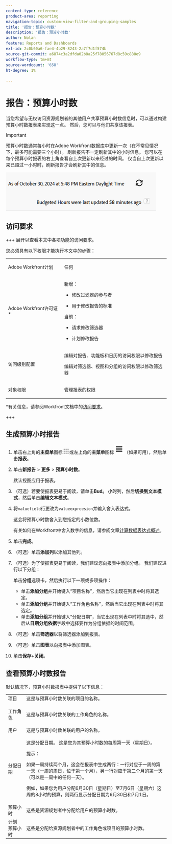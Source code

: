 ```yaml
---
content-type: reference
product-area: reporting
navigation-topic: custom-view-filter-and-grouping-samples
title: '报告：预算小时数'
description: '报告：预算小时数'
author: Nolan
feature: Reports and Dashboards
exl-id: 2c0b60a6-fae4-4b29-8243-2a7f7d1f574b
source-git-commit: a6874c3a2dfda02b8a25f78056767d8c59c888e9
workflow-type: tm+mt
source-wordcount: '658'
ht-degree: 1%

---
```


# 报告：预算小时数

<!--Audited: 10/2024-->

<!--
<p data-mc-conditions="QuicksilverOrClassic.Draft mode">(NOTE: From&nbsp;Alina: This is my article, but since it's about building a report, it is in the Reporting section. Please don't remove it -it's linked to Resource Management and it is super important.) </p>
-->

当您希望与无权访问资源规划者的其他用户共享预算小时数信息时，可以通过构建预算小时数报表来实现这一点。 然后，您可以与他们共享该报表。

>[!IMPORTANT]
>
>预算小时数通常每小时在Adobe Workfront数据库中更新一次（在不常见情况下，最多可能需要三个小时）。 刷新报告不一定刷新其中的小时信息。 您可以在每个预算小时报表的右上角查看自上次更新以来经过的时间。 仅当自上次更新以来已超过一小时时，刷新报告才会刷新其中的信息。
>
>![](assets/budgeted-hour-report-time-sync-warning-350x74.png)

## 访问要求

+++ 展开以查看本文中各项功能的访问要求。

您必须具有以下权限才能执行本文中的步骤：

<table style="table-layout:auto"> 
 <col> 
 <col> 
 <tbody> 
  <tr> 
   <td role="rowheader">Adobe Workfront计划</td> 
   <td> <p>任何</p> </td> 
  </tr> 
  <tr> 
   <td role="rowheader">Adobe Workfront许可证*</td> 
   <td> 
    <p>新增：</p>
   <ul><li><p>修改过滤器的参与者 </p></li>
   <li><p>用于修改报告的标准</p></li> </ul>

<p>当前：</p>
   <ul><li><p>请求修改筛选器 </p></li>
   <li><p>计划修改报告</p></li> </ul></td> 
  </tr> 
  <tr> 
   <td role="rowheader">访问级别配置</td> 
   <td> <p>编辑对报告、功能板和日历的访问权限以修改报告</p> <p>编辑对筛选器、视图和分组的访问权限以修改筛选器</p> </td> 
  </tr> 
  <tr> 
   <td role="rowheader">对象权限</td> 
   <td> <p>管理报表的权限</p>  </td> 
  </tr> 
 </tbody> 
</table>

*有关信息，请参阅Workfront文档中的[访问要求](/help/quicksilver/administration-and-setup/add-users/access-levels-and-object-permissions/access-level-requirements-in-documentation.md)。

+++

## 生成预算小时报告

1. 单击右上角的&#x200B;**主菜单**&#x200B;图标![](assets/main-menu-icon.png)或左上角的&#x200B;**主菜单**&#x200B;图标![](assets/lines-main-menu.png)（如果可用），然后单击&#x200B;**报表**。

1. 单击&#x200B;**新报告** > **更多** > **预算小时数**。

   默认视图应用于报表。

1. （可选）若要使报表更易于阅读，请单击&#x200B;**Bud。 小时**&#x200B;列，然后&#x200B;**切换到文本模式**，然后单击&#x200B;**编辑文本模式**。
1. 将`valuefield`行更改为`valueexpreesion`并输入舍入表达式。

   这会将预算小时数舍入到您指定的小数位数。

   有关如何在Workfront中舍入数字的信息，请参阅文章[计算数据表达式概述](../../../reports-and-dashboards/reports/calc-cstm-data-reports/calculated-data-expressions.md)。

1. 单击&#x200B;**完成**。
1. （可选）单击&#x200B;**添加列**&#x200B;以添加其他列。
1. （可选）为了使报表更易于阅读，我们建议您向报表中添加分组。 我们建议进行以下分组：

   单击&#x200B;**分组**&#x200B;选项卡，然后执行以下一项或多项操作：

   * 单击&#x200B;**添加分组**&#x200B;并开始键入“项目名称”，然后当它出现在列表中时将其选定。
   * 单击&#x200B;**添加分组**&#x200B;并开始键入“工作角色名称”，然后当它出现在列表中时将其选定。
   * 单击&#x200B;**添加分组**&#x200B;并开始键入“分配日期”，当它出现在列表中时将其选中，然后从&#x200B;**日期分组依据**&#x200B;字段中选择要作为分组依据的时间范围。

1. （可选）单击&#x200B;**筛选器**&#x200B;以将筛选器添加到报表。
1. （可选）单击&#x200B;**图表**&#x200B;以向报表中添加图表。
1. 单击&#x200B;**保存+关闭**。

## 查看预算小时数报告

默认情况下，预算小时数报表中提供了以下信息：

<table style="table-layout:auto"> 
 <col> 
 <col> 
 <tbody> 
  <tr> 
   <td role="rowheader">项目 </td> 
   <td>这是与预算小时数关联的项目的名称。</td> 
  </tr> 
  <tr> 
   <td role="rowheader"> <p>工作角色</p> </td> 
   <td>这是与预算小时数关联的工作角色的名称。 </td> 
  </tr> 
  <tr> 
   <td role="rowheader">用户</td> 
   <td>这是与预算小时数关联的用户的名称。</td> 
  </tr> 
  <tr> 
   <td role="rowheader">分配日期</td> 
   <td> <p>这是分配日期。 这是您为其预算小时数的每周第一天（星期日）。</p> <p>提示：  <p>如果一周持续两个月，这会在报表中生成两行：一行对应于一周的第一天（一周的周日，位于第一个月），另一行对应于第二个月的第一天（可以是一周中的任何一天）。</p> <p>例如，如果您为用户分配6月30日（星期日）至7月6日（星期六）这周的8小时的预算，则两行显示分配日期为6月30日和7月1日。</p> </p> </td> 
  </tr> 
  <tr> 
   <td role="rowheader">预算小时</td> 
   <td>这些是资源规划者中分配给用户的预算小时数。</td> 
  </tr> 
  <tr> 
   <td role="rowheader">计划 预算小时</td> 
   <td>这些是分配给资源规划者中的工作角色或项目的预算小时数。</td> 
  </tr> 
 </tbody> 
</table>
